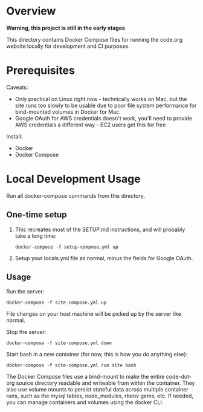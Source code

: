 # Overview
**Warning, this project is still in the early stages**

This directory contains Docker Compose files for running the code.org website locally for development and CI purposes.

# Prerequisites

Caveats:

* Only practical on Linux right now - technically works on Mac, but the site runs too slowly to be usable due to poor file system performance for bind-mounted volumes in Docker for Mac.
* Google OAuth for AWS credentials doesn't work, you'll need to provide AWS credentials a different way - EC2 users get this for free

Install:

* Docker
* Docker Compose

# Local Development Usage

Run all docker-compose commands from this directory.

## One-time setup

1. This recreates most of the SETUP.md instructions, and will probably take a long time:

    ```
    docker-compose -f setup-compose.yml up
    ```

2. Setup your locals.yml file as normal, minus the fields for Google OAuth.

## Usage

Run the server:

```
docker-compose -f site-compose.yml up
```

File changes on your host machine will be picked up by the server like normal.

Stop the server:

```
docker-compose -f site-compose.yml down
```

Start bash in a new container (for now, this is how you do anything else):

```
docker-compose -f site-compose.yml run site bash
```

The Docker Compose files use a bind-mount to make the entire code-dot-org source directory readable and writeable from within the container. They also use volume mounts to persist stateful data across multiple container runs, such as the mysql tables, node_modules, rbenv gems, etc. If needed, you can manage containers and volumes using the docker CLI.